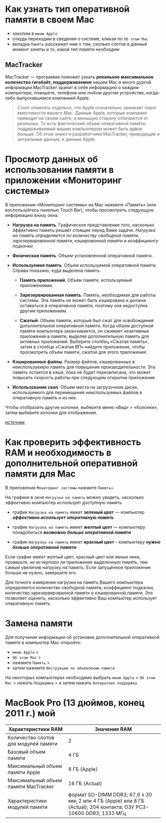 # Как узнать тип оперативной памяти в своем Mac

- захолим в `меню Apple`
- откуда переходим в сведения о системе, кликая по `Об этом Mac`
- вкладка `Память` расскажет нам о том, *сколько слотов в данный момент заняты* и то, *какой тип памяти необходим*


## MacTracker

MacTracker — программа поможет узнать **рекальное максимальное количество гигабайт, поддерживаемое** нашим Mac и много 
дургой информации.MacTracker хранит в себе информацию о каждом компьютере, планшете, телефоне или любом 
другом устройстве, когда-либо выпускавшемся компанией Apple.
> Стоит отметить отдельно, что Apple сознательно занижает порог вместимости вашего Mac. Данные Apple,
которые компания приводит на своем сайте, в меньшую сторону отличаются от реальных. То есть фактический
объем оперативной памяти, поддерживаемый вашим компьютером может быть вдвое больше. Об этом знают
и разработчики MacTracker, приводящие и актуальные данные, и данные Apple.


# Просмотр данных об использовании памяти в приложении «Мониторинг системы» 

В приложении «Мониторинг системы»  на Mac нажмите «Память» (или воспользуйтесь панелью Touch Bar), чтобы просмотреть следующую информацию внизу окна.

- **Нагрузка на память**. Графическое представление того, насколько эффективно память решает стоящие перед Вами задачи.
*Нагрузка на память определяется по количеству свободной памяти, зарезервированной памяти, кэшированной памяти и коэффициенту подкачки*

- **Физическая память**. Объем установленной оперативной памяти.

- **Используемая память**. Объем используемой оперативной памяти. Справа показано, куда выделена память.

  - **Память приложений**. Объем памяти, используемый приложениями.

  - **Зарезервированная память**. Память, необходимая для работы системы. Эта память не может быть кэширована и должна оставаться в оперативной памяти, поэтому она недоступна другим приложениям.

  - **Сжатый**. Объем памяти, который был сжат для освобождения дополнительной оперативной памяти.
Когда объем доступной памяти компьютера заканчивается, он сжимает неактивные приложения в памяти, выделяя дополнительную память для активных приложений. Выберите столбец «Сжатая память», затем в столбце «Сжатая ВП» найдите приложение, чтобы просмотреть объем памяти, сжатой для этого приложения.

- **Кэшированные файлы**. Размер файлов, кэшированных в неиспользуемую память для повышения производительности.
Эта память остается в кэше, пока не будет перезаписана, что может повысить скорость работы при следующем открытии приложения.

- **Использование своп**. Объем места на загрузочном диске, используемого для перемещения неиспользуемых файлов в оперативную память и из нее.

Чтобы отобразить другие колонки, выберите меню «Вид» > «Колонки», затем выберите колонки для отображения.

[*источник*](https://support.apple.com/ru-ru/guide/activity-monitor/actmntr1004/mac)


# Как проверить эффективность RAM и необходимость в дополнительной оперативной памяти для Mac

В приложении `Мониторинг системы`  нажмите `Память»`

На графике в окне `Нагрузка на память` можно увидеть, насколько эффективно компьютер использует доступную память

- график `Нагрузка на память` имеет **зеленый цвет** — компьютер ***эффективно использует оперативную память***

- график `Нагрузка на память` имеет **желтый цвет** — компьютеру понадобиться ***возможно больше оперативной памяти***

- график `Нагрузка на память` имеет **красный цвет** - компьютеру ***нужно больше оперативной памяти***

Если график имеет желтый цвет, красный цвет или явные пики, проверьте, *не исчерпало ли приложение выделенную память*, 
тем самым увеличив нагрузку на память. Если запущенное приложение больше не нужно, завершите его.

Для точного измерения нагрузки на память Вашего компьютера определяется количество свободной памяти, коэффициент подкачки, 
количество зарезервированной памяти и кэшированной памяти. Это позволяет оценить, насколько эффективно Ваш компьютер 
использует оперативную память.

# Замена памяти

Для получения информации об установке дополнительной оперативной памяти в компьютер Mac откройте: 
- `меню Apple` > 
- `Об этом Mac` >
- нажмите `Память` >
- затем нажмите `Инструкции по обновлению памяти`

На некоторых компьютерах необходимо выбрать `меню Apple` > `Об этом Mac` > нажать `Поддержка` > а затем нажать `Аппаратная поддержка`


# MacBook Pro (13 дюймов, конец 2011 г.) мой

| Характеристики RAM | Значения RAM
|--- |---
Количество слотов для модулей памяти | 2
Базовый объем памяти | 4 ГБ
Максимальный объем памяти Apple | 8 ГБ (Apple)
Максимальный объем памяти MacTracker | 16 ГБ (Aсtual)
Характеристики модулей памяти | формат SO-DIMM DDR3; 67,6 x 30 мм; 2 или 4 ГБ (Apple) или 8 ГБ (Aсtual); 204 контакта; ОЗУ PC3-10600 DDR3; 1333 МГц
